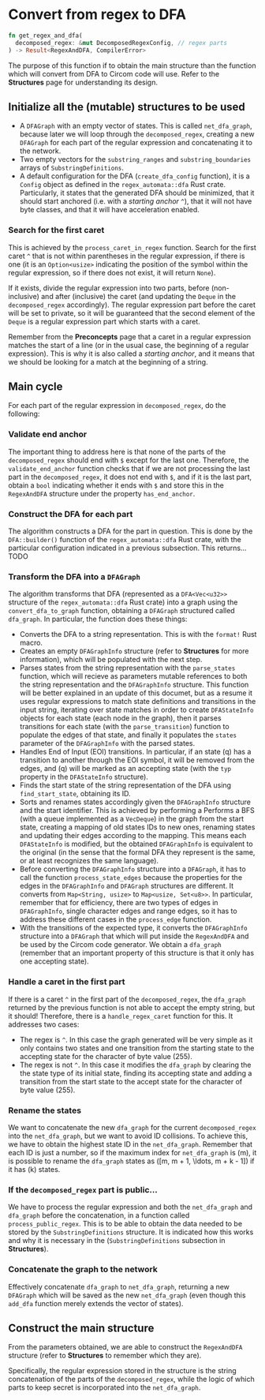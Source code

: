 # Convert from regex to DFA
```rust
fn get_regex_and_dfa(
  decomposed_regex: &mut DecomposedRegexConfig, // regex parts
) -> Result<RegexAndDFA, CompilerError>
```
The purpose of this function if to obtain the main structure than the function which will convert from DFA to Circom code will use. Refer to the **Structures** page for understanding its design.

## Initialize all the (mutable) structures to be used
- A `DFAGraph` with an empty vector of states. This is called `net_dfa_graph`, because later we will loop through the `decomposed_regex`, creating a new `DFAGraph` for each part of the regular expression and concatenating it to the network.
- Two empty vectors for the `substring_ranges` and `substring_boundaries` arrays of `SubstringDefinitions`.
- A default configuration for the DFA (`create_dfa_config` function), it is a `Config` object as defined in the `regex_automata::dfa` Rust crate. Particularly, it states that the generated DFA should be minimized, that it should start anchored (i.e. with a _starting anchor_ `^`), that it will not have byte classes, and that it will have acceleration enabled.

### Search for the first caret
This is achieved by the `process_caret_in_regex` function. Search for the first caret `^` that is not within parentheses in the regular expression, if there is one (it is an `Option<usize>` indicating the position of the symbol within the regular expression, so if there does not exist, it will return `None`).

If it exists, divide the regular expression into two parts, before (non-inclusive) and after (inclusive) the caret (and updating the `Deque` in the `decomposed_regex` accordingly). The regular expression part before the caret will be set to private, so it will be guaranteed that the second element of the `Deque` is a regular expression part which starts with a caret.

Remember from the **Preconcepts** page that a caret in a regular expression matches the start of a line (or in the usual case, the beginning of a regular expression). This is why it is also called a _starting anchor_, and it means that we should be looking for a match at the beginning of a string.

## Main cycle
For each part of the regular expression in `decomposed_regex`, do the following:

### Validate end anchor
The important thing to address here is that none of the parts of the `decomposed_regex` should end with `$` except for the last one. Therefore, the `validate_end_anchor` function checks that if we are not processing the last part in the `decomposed_regex`, it does not end with `$`, and if it is the last part, obtain a `bool` indicating whether it ends with `$` and store this in the `RegexAndDFA` structure under the property `has_end_anchor`.

### Construct the DFA for each part
The algorithm constructs a DFA for the part in question. This is done by the `DFA::builder()` function of the `regex_automata::dfa` Rust crate, with the particular configuration indicated in a previous subsection. This returns... TODO

### Transform the DFA into a `DFAGraph`
The algorithm transforms that DFA (represented as a `DFA<Vec<u32>>` structure of the `regex_automata::dfa` Rust crate) into a graph using the `convert_dfa_to_graph` function, obtaining a `DFAGraph` structured called `dfa_graph`. In particular, the function does these things:

- Converts the DFA to a string representation. This is with the `format!` Rust macro.
- Creates an empty `DFAGraphInfo` structure (refer to **Structures** for more information), which will be populated with the next step.
- Parses states from the string representation with the `parse_states` function, which will recieve as parameters mutable references to both the string representation and the `DFAGraphInfo` structure. This function will be better explained in an update of this documet, but as a resume it uses regular expressions to match state definitions and transitions in the input string, iterating over state matches in order to create `DFAStateInfo` objects for each state (each node in the graph), then it parses transitions for each state (with the `parse_transition`) function to populate the edges of that state, and finally it populates the `states` parameter of the `DFAGraphInfo` with the parsed states.
- Handles End of Input (EOI) transitions. In particular, if an state \(q\) has a transition to another through the EOI symbol, it will be removed from the edges, and \(q\) will be marked as an accepting state (with the `typ` property in the `DFAStateInfo` structure).
- Finds the start state of the string representation of the DFA using `find_start_state`, obtaining its ID.
- Sorts and renames states accordingly given the `DFAGraphInfo` structure and the start identifier. This is achieved by performing a Performs a BFS (with a queue implemented as a `VecDeque`) in the graph from the start state, creating a mapping of old states IDs to new ones, renaming states and updating their edges according to the mapping. This means each `DFAStateInfo` is modified, but the obtained `DFAGraphInfo` is equivalent to the original (in the sense that the formal DFA they represent is the same, or at least recognizes the same language).
- Before converting the `DFAGraphInfo` structure into a `DFAGraph`, it has to call the function `process_state_edges` because the properties for the edges in the `DFAGraphInfo` and `DFAGraph` structures are different. It converts from `Map<String, usize>` to `Map<usize, Set<u8>>`. In particular, remember that for efficiency, there are two types of edges in `DFAGraphInfo`, single character edges and range edges, so it has to address these different cases in the `process_edge` function. 
- With the transitions of the expected type, it converts the `DFAGraphInfo` structure into a `DFAGraph` that which will put inside the `RegexAndDFA` and be used by the Circom code generator. We obtain a `dfa_graph` (remember that an important property of this structure is that it only has one accepting state).

### Handle a caret in the first part
If there is a caret `^` in the first part of the `decomposed_regex`, the `dfa_graph` returned by the previous function is not able to accept the empty string, but it should! Therefore, there is a `handle_regex_caret` function for this. It addresses two cases:

- The regex is `^`. In this case the graph generated will be very simple as it only contains two states and one transition from the starting state to the accepting state for the character of byte value \(255\).
- The regex is not `^`. In this case it modifies the `dfa_graph` by clearing the the state type of its initial state, finding its accepting state and adding a transition from the start state to the accept state for the character of byte value \(255\).

### Rename the states
We want to concatenate the new `dfa_graph` for the current `decomposed_regex` into the `net_dfa_graph`, but we want to avoid ID collisions. To achieve this, we have to obtain the highest state ID in the `net_dfa_graph`. Remember that each ID is just a number, so if the maximum index for `net_dfa_graph` is \(m\), it is possible to rename the `dfa_graph` states as \([m, m + 1, \ldots, m + k - 1]\) if it has \(k\) states.

### If the `decomposed_regex` part is public...
We have to process the regular expression and both the `net_dfa_graph` and `dfa_graph` before the concatenation, in a function called `process_public_regex`. This is to be able to obtain the data needed to be stored by the `SubstringDefinitions` structure. It is indicated how this works and why it is necessary in the (`SubstringDefinitions` subsection in **Structures**).

### Concatenate the graph to the network
Effectively concatenate `dfa_graph` to `net_dfa_graph`, returning a new `DFAGraph` which will be saved as the new `net_dfa_graph` (even though this `add_dfa` function merely extends the vector of states).

## Construct the main structure
From the parameters obtained, we are able to construct the `RegexAndDFA` structure (refer to **Structures** to remember which they are).

Specifically, the regular expression stored in the structure is the string concatenation of the parts of the `decomposed_regex`, while the logic of which parts to keep secret is incorporated into the `net_dfa_graph`.

